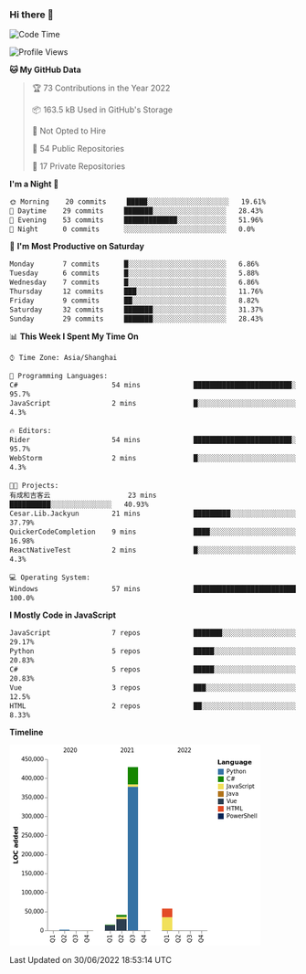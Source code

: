 ### Hi there 👋
<!--START_SECTION:waka-->
![Code Time](http://img.shields.io/badge/Code%20Time-217%20hrs-blue)

![Profile Views](http://img.shields.io/badge/Profile%20Views-0-blue)

**🐱 My GitHub Data** 

> 🏆 73 Contributions in the Year 2022
 > 
> 📦 163.5 kB Used in GitHub's Storage 
 > 
> 🚫 Not Opted to Hire
 > 
> 📜 54 Public Repositories 
 > 
> 🔑 17 Private Repositories  
 > 
**I'm a Night 🦉** 

```text
🌞 Morning    20 commits     █████░░░░░░░░░░░░░░░░░░░░   19.61% 
🌆 Daytime    29 commits     ███████░░░░░░░░░░░░░░░░░░   28.43% 
🌃 Evening    53 commits     █████████████░░░░░░░░░░░░   51.96% 
🌙 Night      0 commits      ░░░░░░░░░░░░░░░░░░░░░░░░░   0.0%

```
📅 **I'm Most Productive on Saturday** 

```text
Monday       7 commits      █░░░░░░░░░░░░░░░░░░░░░░░░   6.86% 
Tuesday      6 commits      █░░░░░░░░░░░░░░░░░░░░░░░░   5.88% 
Wednesday    7 commits      █░░░░░░░░░░░░░░░░░░░░░░░░   6.86% 
Thursday     12 commits     ███░░░░░░░░░░░░░░░░░░░░░░   11.76% 
Friday       9 commits      ██░░░░░░░░░░░░░░░░░░░░░░░   8.82% 
Saturday     32 commits     ███████░░░░░░░░░░░░░░░░░░   31.37% 
Sunday       29 commits     ███████░░░░░░░░░░░░░░░░░░   28.43%

```


📊 **This Week I Spent My Time On** 

```text
⌚︎ Time Zone: Asia/Shanghai

💬 Programming Languages: 
C#                       54 mins             ████████████████████████░   95.7% 
JavaScript               2 mins              █░░░░░░░░░░░░░░░░░░░░░░░░   4.3%

🔥 Editors: 
Rider                    54 mins             ████████████████████████░   95.7% 
WebStorm                 2 mins              █░░░░░░░░░░░░░░░░░░░░░░░░   4.3%

🐱‍💻 Projects: 
有成和吉客云                   23 mins             ██████████░░░░░░░░░░░░░░░   40.93% 
Cesar.Lib.Jackyun        21 mins             █████████░░░░░░░░░░░░░░░░   37.79% 
QuickerCodeCompletion    9 mins              ████░░░░░░░░░░░░░░░░░░░░░   16.98% 
ReactNativeTest          2 mins              █░░░░░░░░░░░░░░░░░░░░░░░░   4.3%

💻 Operating System: 
Windows                  57 mins             █████████████████████████   100.0%

```

**I Mostly Code in JavaScript** 

```text
JavaScript               7 repos             ███████░░░░░░░░░░░░░░░░░░   29.17% 
Python                   5 repos             █████░░░░░░░░░░░░░░░░░░░░   20.83% 
C#                       5 repos             █████░░░░░░░░░░░░░░░░░░░░   20.83% 
Vue                      3 repos             ███░░░░░░░░░░░░░░░░░░░░░░   12.5% 
HTML                     2 repos             ██░░░░░░░░░░░░░░░░░░░░░░░   8.33%

```


**Timeline**

![Chart not found](https://raw.githubusercontent.com/cesaryuan/cesaryuan/main/charts/bar_graph.png) 


 Last Updated on 30/06/2022 18:53:14 UTC
<!--END_SECTION:waka-->

<!--
**cesaryuan/Cesaryuan** is a ✨ _special_ ✨ repository because its `README.md` (this file) appears on your GitHub profile.

Here are some ideas to get you started:

- 🔭 I’m currently working on ...
- 🌱 I’m currently learning ...
- 👯 I’m looking to collaborate on ...
- 🤔 I’m looking for help with ...
- 💬 Ask me about ...
- 📫 How to reach me: ...
- 😄 Pronouns: ...
- ⚡ Fun fact: ...
-->
